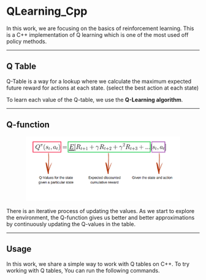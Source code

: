 # QLearning_Cpp
In this work, we are focusing on the basics of reinforcement learning. This is a C++ implementation of Q learning which is one of the most used off policy methods.

----
## Q Table
Q-Table is a way for a lookup where we calculate the maximum expected future reward for actions at each state. (select the best action at each state)

To learn each value of the Q-table, we use the **Q-Learning algorithm**.

----
## Q-function
<p align="center" width="100%">
    <img width="80%" src="https://github.com/Ghailen-Ben-Achour/QLearning_Cpp/blob/main/images/equation.png">
</p>

There is an iterative process of updating the values. As we start to explore the environment, the Q-function gives us better and better approximations by continuously updating the Q-values in the table.

----
## Usage
In this work, we share a simple way to work with Q tables on C++. To try working with Q tables, You can run the following commands.
